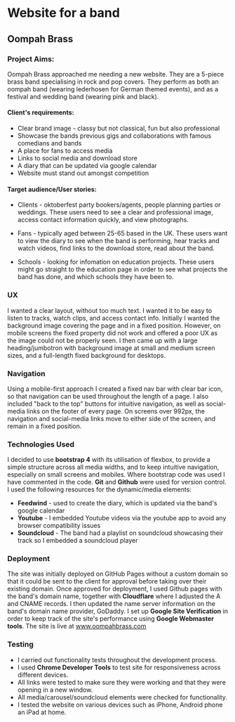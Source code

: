 # Website for a band
## Oompah Brass

### Project Aims:

Oompah Brass approached me needing a new website. They are a 5-piece brass band specialising in rock and pop covers. They perform as both an oompah band (wearing lederhosen for German themed events), and as a festival and wedding band (wearing pink and black). 

#### Client's requirements:

* Clear brand image - classy but not classical, fun but also professional
* Showcase the bands previous gigs and collaborations with famous comedians and bands
* A place for fans to access media
* Links to social media and download store
* A diary that can be updated via google calendar
* Website must stand out amongst competition


#### Target audience/User stories:

* Clients - oktoberfest party bookers/agents, people planning parties or weddings. These users need to see a clear and professional image, access contact information quickly, and view photographs.

* Fans - typically aged between 25-65 based in the UK. These users want to view the diary to see when the band is performing, hear tracks and watch videos, find links to the download store, read about the band.

* Schools - looking for infomation on education projects. These users might go straight to the education page in order to see what projects the band has done, and which schools they have been to.


### UX

I wanted a clear layout, without too much text. I wanted it to be easy to listen to tracks, watch clips, and access contact info.
Initially I wanted the background image covering the page and in a fixed position. However, on mobile screens the fixed property did not work and offered a poor UX as the image could not be properly seen. I then came up with a large heading/jumbotron with background image at small and medium screen sizes, and a full-length fixed background for desktops.


### Navigation

Using a mobile-first approach I created a fixed nav bar with clear bar icon, so that navigation can be used throughout the length of a page. I also included "back to the top" buttons for intuitive navigation, as well as social-media links on the footer of every page.
On screens over 992px, the navigation and social-media links move to either side of the screen, and remain in a fixed position.


### Technologies Used

I decided to use **bootstrap 4** with its utilisation of flexbox, to provide a simple structure across all media widths, and to keep intuitive navigation, especially on small screens and mobiles. Where bootstrap code was used I have commented in the code.
**Git** and **Github** were used for version control.
I used the following resources for the dynamic/media elements:

* **Feedwind** - used to create the diary, which is updated via the band's google calendar
* **Youtube** - I embedded Youtube videos via the youtube app to avoid any browser compatibility issues
* **Soundcloud** - The band had a playlist on soundcloud showcasing their track so I embedded a soundcloud player


### Deployment

The site was initially deployed on GitHub Pages without a custom domain so that it could be sent to the client for approval before taking over their existing domain.
Once approved for deployment, I used Github pages with the band's domain name, together with **Cloudflare** where I adjusted the A and CNAME records. I then updated the name server information on the band's domain name provider, GoDaddy. I set up **Google Site Verification** in order to keep track of the site's performance using **Google Webmaster tools**.
The site is live at www.oompahbrass.com


### Testing

* I carried out functionality tests throughout the development process. 
* I used **Chrome Developer Tools** to test site for responsiveness across different devices. 
* All links were tested to make sure they were working and that they were opening in a new window.
* All media/carousel/soundcloud elements were checked for functionality. 
* I tested the website on various devices such as iPhone, Android phone an iPad at home.


